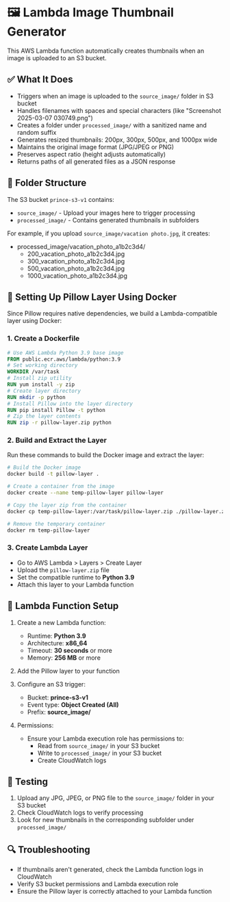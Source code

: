# 🖼️ Lambda Image Thumbnail Generator

This AWS Lambda function automatically creates thumbnails when an image is uploaded to an S3 bucket.

## ✅ What It Does

- Triggers when an image is uploaded to the `source_image/` folder in S3 bucket
- Handles filenames with spaces and special characters (like "Screenshot 2025-03-07 030749.png")
- Creates a folder under `processed_image/` with a sanitized name and random suffix
- Generates resized thumbnails: 200px, 300px, 500px, and 1000px wide
- Maintains the original image format (JPG/JPEG or PNG)
- Preserves aspect ratio (height adjusts automatically)
- Returns paths of all generated files as a JSON response

## 📁 Folder Structure

The S3 bucket `prince-s3-v1` contains:

- `source_image/` - Upload your images here to trigger processing
- `processed_image/` - Contains generated thumbnails in subfolders

For example, if you upload `source_image/vacation photo.jpg`, it creates:
- processed_image/vacation_photo_a1b2c3d4/
  - 200_vacation_photo_a1b2c3d4.jpg
  - 300_vacation_photo_a1b2c3d4.jpg
  - 500_vacation_photo_a1b2c3d4.jpg
  - 1000_vacation_photo_a1b2c3d4.jpg

## 🐳 Setting Up Pillow Layer Using Docker

Since Pillow requires native dependencies, we build a Lambda-compatible layer using Docker:

### 1. Create a Dockerfile

```Dockerfile
# Use AWS Lambda Python 3.9 base image
FROM public.ecr.aws/lambda/python:3.9
# Set working directory
WORKDIR /var/task
# Install zip utility
RUN yum install -y zip
# Create layer directory
RUN mkdir -p python
# Install Pillow into the layer directory
RUN pip install Pillow -t python
# Zip the layer contents
RUN zip -r pillow-layer.zip python
```

### 2. Build and Extract the Layer

Run these commands to build the Docker image and extract the layer:

```bash
# Build the Docker image
docker build -t pillow-layer .

# Create a container from the image
docker create --name temp-pillow-layer pillow-layer 

# Copy the layer zip from the container
docker cp temp-pillow-layer:/var/task/pillow-layer.zip ./pillow-layer.zip

# Remove the temporary container
docker rm temp-pillow-layer
```

### 3. Create Lambda Layer

- Go to AWS Lambda > Layers > Create Layer
- Upload the `pillow-layer.zip` file
- Set the compatible runtime to **Python 3.9**
- Attach this layer to your Lambda function

## 🔧 Lambda Function Setup

1. Create a new Lambda function:
   - Runtime: **Python 3.9**
   - Architecture: **x86_64**
   - Timeout: **30 seconds** or more
   - Memory: **256 MB** or more

2. Add the Pillow layer to your function

3. Configure an S3 trigger:
   - Bucket: **prince-s3-v1**
   - Event type: **Object Created (All)**
   - Prefix: **source_image/**

4. Permissions:
   - Ensure your Lambda execution role has permissions to:
     - Read from `source_image/` in your S3 bucket
     - Write to `processed_image/` in your S3 bucket
     - Create CloudWatch logs

## 📝 Testing

1. Upload any JPG, JPEG, or PNG file to the `source_image/` folder in your S3 bucket
2. Check CloudWatch logs to verify processing
3. Look for new thumbnails in the corresponding subfolder under `processed_image/`

## 🔍 Troubleshooting

- If thumbnails aren't generated, check the Lambda function logs in CloudWatch
- Verify S3 bucket permissions and Lambda execution role
- Ensure the Pillow layer is correctly attached to your Lambda function
